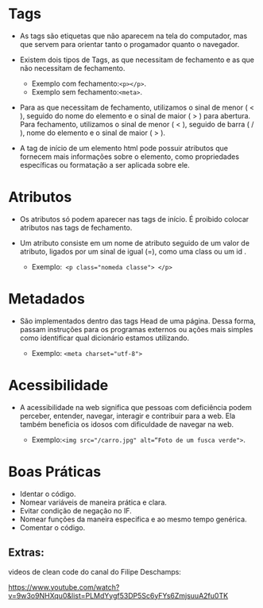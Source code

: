 # Tags

- As tags são etiquetas que não aparecem na tela do computador, mas que servem para orientar tanto o progamador quanto o navegador.
  
- Existem dois tipos de Tags, as que necessitam de fechamento e as que não necessitam de fechamento.
  - Exemplo com fechamento:`<p></p>`.
  - Exemplo sem fechamento:`<meta>`. 
  
- Para as que necessitam de fechamento, utilizamos o sinal de menor ( < ), seguido do nome do elemento e o sinal de maior ( > ) para abertura. Para fechamento, utilizamos o sinal de menor ( < ), seguido de barra ( / ), nome do elemento e o sinal de maior ( > ).
  
  
- A tag de início de um elemento html pode possuir atributos que fornecem mais informações sobre o elemento, como propriedades específicas ou formatação a ser aplicada sobre ele.

# Atributos

- Os atributos só podem aparecer nas tags de início. É proibido colocar atributos nas tags de fechamento.
  
- Um atributo consiste em um nome de atributo seguido de um valor de atributo, ligados por um sinal de igual (=), como uma class ou um id .
  
  - Exemplo:` <p class="nomeda classe"> </p>`
  

# Metadados  

- São implementados dentro das tags Head de uma página. Dessa forma, passam instruções para os programas externos ou ações mais simples como identificar qual dicionário estamos utilizando.
  
  - Exemplo: `<meta charset="utf-8">`
  
# Acessibilidade

 - A acessibilidade na web significa que pessoas com deficiência podem perceber, entender, navegar, interagir e contribuir para a web. Ela também beneficia os idosos com dificuldade de navegar na web.

   - Exemplo:`<img src="/carro.jpg" alt=“Foto de um fusca verde">`.

# Boas Práticas

-  Identar o código.
- Nomear variáveis de maneira prática e clara.
- Evitar condição de negação no IF.
- Nomear funções da maneira especifica e ao mesmo tempo genérica.
- Comentar o código.

## Extras: 
videos de clean code do canal do
Filipe Deschamps:

https://www.youtube.com/watch?v=9w3o9NHXqu0&list=PLMdYygf53DP5Sc6yFYs6ZmjsuuA2fu0TK